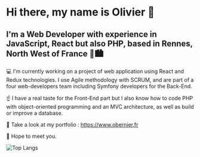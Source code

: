 # Hi there, my name is Olivier 👋
## I'm a Web Developer with experience in JavaScript, React but also PHP, based in Rennes, North West of France 🌊🏙️

💻 I’m currently working on a project of web application using React and Redux technologies. I use Agile methodology with SCRUM, and are part of a four web-developers team including Symfony developers for the Back-End.

☝️ I have a real taste for the Front-End part but I also know how to code PHP with object-oriented programming and an MVC architecture, as well as build or improve a database.

👀 Take a look at my portfolio : https://www.obernier.fr

👋 Hope to meet you.

![Top Langs](https://github-readme-stats.vercel.app/api/top-langs/?username=oliv-bernier&layout=compact)

<!--
**oliv-bernier/oliv-bernier** is a ✨ _special_ ✨ repository because its `README.md` (this file) appears on your GitHub profile.

Here are some ideas to get you started:

- 🔭 I’m currently working on ...
- 🌱 I’m currently learning ...
- 👯 I’m looking to collaborate on ...
- 🤔 I’m looking for help with ...
- 💬 Ask me about ...
- 📫 How to reach me: ...
- 😄 Pronouns: ...
- ⚡ Fun fact: ...
-->
